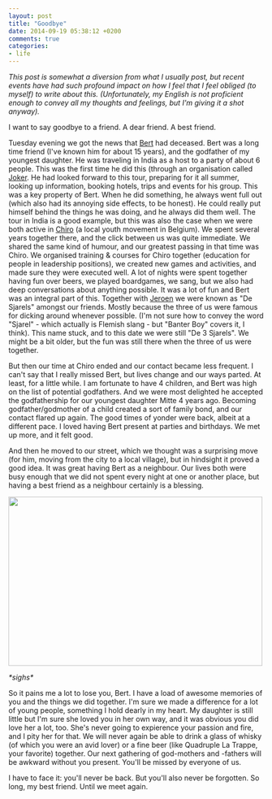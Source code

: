 ```yaml
---
layout: post
title: "Goodbye"
date: 2014-09-19 05:38:12 +0200
comments: true
categories:
- life
---
```


*This post is somewhat a diversion from what I usually post, but recent events have had such profound impact on how I feel that I feel obliged (to myself) to write about this. (Unfortunately, my English is not proficient enough to convey all my thoughts and feelings, but I'm giving it a shot anyway).*

I want to say goodbye to a friend. A dear friend. A best friend.

Tuesday evening we got the news that [Bert](http://twitter.com/sjarelwan) had deceased. Bert was a long time friend (I've known him for about 15 years), and the godfather of my youngest daughter. He was traveling in India as a host to a party of about 6 people.  This was the first time he did this (through an organisation called [Joker](http://joker.be/en). He had looked forward to this tour, preparing for it all summer, looking up information, booking hotels, trips and events for his group.
This was a key property of Bert. When he did something, he always went full out (which also had its annoying side effects, to be honest). He could really put himself behind the things he was doing, and he always did them well. The tour in India is a good example, but this was also the case when we were both active in [Chiro](http://www.chiro.be/english) (a local youth movement in Belgium). We spent several years together there, and the click between us was quite immediate. We shared the same kind of humour, and our greatest passing in that time was Chiro. We organised training & courses for Chiro together (education for people in leadership positions), we created new games and activities, and made sure they were executed well. A lot of nights were spent together having fun over beers, we played boardgames, we sang, but we also had deep conversations about anything possible. It was a lot of fun and Bert was an integral part of this. Together with [Jeroen](http://twitter.com/spiffman) we were known as "De Sjarels" amongst our friends. Mostly because the three of us were famous for dicking around whenever possible. (I'm not sure how to convey the word "Sjarel" - which actually is Flemish slang - but "Banter Boy" covers it, I think). This name stuck, and to this date we were still "De 3 Sjarels". We might be a bit older, but the fun was still there when the three of us were together.

But then our time at Chiro ended and our contact became less frequent. I can't say that I really missed Bert, but lives change and our ways parted. At least, for a little while. I am fortunate to have 4 children, and Bert was high on the list of potential godfathers. And we were most delighted he accepted the godfathership for our youngest daughter Mitte 4 years ago. Becoming godfather/godmother of a child created a sort of family bond, and our contact flared up again. The good times of yonder were back, albeit at a different pace. I loved having Bert present at parties and birthdays. We met up more, and it felt good.

And then he moved to our street, which we thought was a surprising move (for him, moving from the city to a local village), but in hindsight it proved a good idea. It was great having Bert as a neighbour. Our lives both were busy enough that we did not spent every night at one or another place, but having a best friend as a neighbour certainly is a blessing.

<a href="http://www.flickr.com/photos/inferis/15023080730"><img src="https://farm6.staticflickr.com/5559/15023080730_aa52fb0510.jpg" width="500" height="333" /></a>

*\*sighs\**

So it pains me a lot to lose you, Bert. I have a load of awesome memories of you and the things we did together. I'm sure we made a difference for a lot of young people, something I hold dearly in my heart. My daughter is still little but I'm sure she loved you in her own way, and it was obvious you did love her a lot, too. She's never going to expierence your passion and fire, and I pity her for that. We will never again be able to drink a glass of whisky (of which you were an avid lover) or a fine beer (like Quadruple La Trappe, your favorite) together. Our next gathering of god-mothers and -fathers will be awkward without you present. You'll be missed by everyone of us.

I have to face it: you'll never be back. But you'll also never be forgotten. So long, my best friend. Until we meet again.
